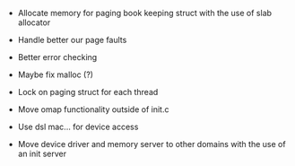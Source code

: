 - Allocate memory for paging book keeping struct with the use of slab allocator

- Handle better our page faults 

- Better error checking 

- Maybe fix malloc (?)

- Lock on paging struct for each thread

- Move omap functionality outside of init.c

- Use dsl mac... for device access

- Move device driver and memory server to other domains with the use of an init server



